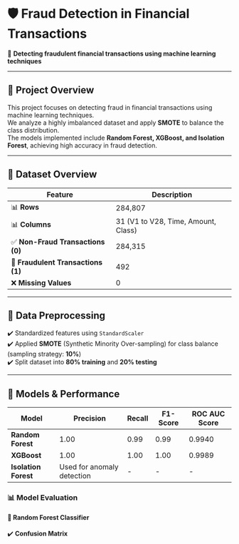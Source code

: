 # 🛡️ Fraud Detection in Financial Transactions  

🚀 **Detecting fraudulent financial transactions using machine learning techniques**  

---

## 📌 Project Overview  
This project focuses on detecting fraud in financial transactions using machine learning techniques.  
We analyze a highly imbalanced dataset and apply **SMOTE** to balance the class distribution.  
The models implemented include **Random Forest, XGBoost, and Isolation Forest**, achieving high accuracy in fraud detection.  

---

## 📂 Dataset Overview  
| Feature | Description |  
|---------|------------|  
| 📊 **Rows** | 284,807 |  
| 📊 **Columns** | 31 (V1 to V28, Time, Amount, Class) |  
| ✅ **Non-Fraud Transactions (0)** | 284,315 |  
| 🚨 **Fraudulent Transactions (1)** | 492 |  
| ❌ **Missing Values** | 0 |  

---

## 🔄 Data Preprocessing  
✔️ Standardized features using `StandardScaler`  
✔️ Applied **SMOTE** (Synthetic Minority Over-sampling) for class balance (sampling strategy: **10%**)  
✔️ Split dataset into **80% training** and **20% testing**  

---

## 🤖 Models & Performance  
| Model | Precision | Recall | F1-Score | ROC AUC Score |  
|--------|----------|--------|----------|---------------|  
| **Random Forest** | 1.00 | 0.99 | 0.99 | 0.9940 |  
| **XGBoost** | 1.00 | 1.00 | 1.00 | 0.9989 |  
| **Isolation Forest** | Used for anomaly detection | - | - | - |  

### 📊 Model Evaluation  
#### 🔹 **Random Forest Classifier**  
✔️ **Confusion Matrix**  
